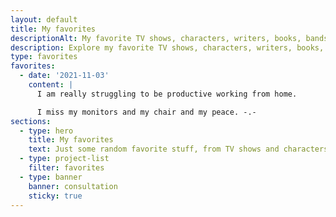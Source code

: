 ```yaml
---
layout: default
title: My favorites
descriptionAlt: My favorite TV shows, characters, writers, books, bands, artists, and more.
description: Explore my favorite TV shows, characters, writers, books, bands, artists, and more. Mostly stuff unrelated to my professional career.
type: favorites
favorites:
  - date: '2021-11-03'
    content: |
      I am really struggling to be productive working from home.

      I miss my monitors and my chair and my peace. -.-
sections:
  - type: hero
    title: My favorites
    text: Just some random favorite stuff, from TV shows and characters, to bands and artists.
  - type: project-list
    filter: favorites
  - type: banner
    banner: consultation
    sticky: true
---
```

